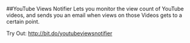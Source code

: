 ##YouTube Views Notifier
Lets you monitor the view count of YouTube videos, and sends you an email when views on those Videos gets to a certain point.

Try Out: http://bit.do/youtubeviewsnotifier

